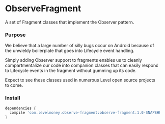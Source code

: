 # ObserveFragment
A set of Fragment classes that implement the Observer pattern.

### Purpose
We believe that a large number of silly bugs occur on Android because of the unwieldy boilerplate that goes into Lifecycle event handling. 

Simply adding Observer support to fragments enables us to cleanly compartmentalize our code into companion classes that can easily respond to Lifecycle events in the fragment without gumming up its code.

Expect to see these classes used in numerous Level open source projects to come.

### Install

```gradle
dependencies {
  compile 'com.levelmoney.observe-fragment:observe-fragment:1.0-SNAPSHOT'
}
```

